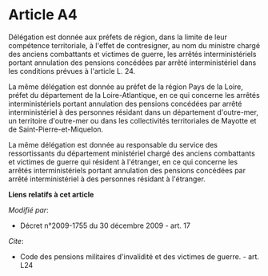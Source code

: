 # Article A4

Délégation est donnée aux préfets de région, dans la limite de leur compétence territoriale, à l'effet de contresigner, au
nom du       ministre chargé des anciens combattants et victimes de guerre, les arrêtés interministériels portant annulation
des pensions concédées par arrêté interministériel dans les conditions prévues à l'article L. 24. 

La même délégation est donnée au préfet de la région Pays de la Loire, préfet du département de la Loire-Atlantique, en ce
qui concerne les arrêtés interministériels portant annulation des pensions concédées par arrêté interministériel à des
personnes résidant dans un département d'outre-mer, un territoire d'outre-mer ou dans les collectivités territoriales de
Mayotte et de Saint-Pierre-et-Miquelon. 

La même délégation est donnée au responsable du service des ressortissants du département ministériel chargé des anciens
combattants et victimes de guerre qui résident à l'étranger, en ce qui concerne les arrêtés interministériels portant
annulation des pensions concédées par arrêté interministériel à des personnes résidant à l'étranger.

**Liens relatifs à cet article**

_Modifié par_:

  - Décret n°2009-1755 du 30 décembre 2009 - art. 17

_Cite_:

  - Code des pensions militaires d'invalidité et des victimes de guerre. - art. L24
